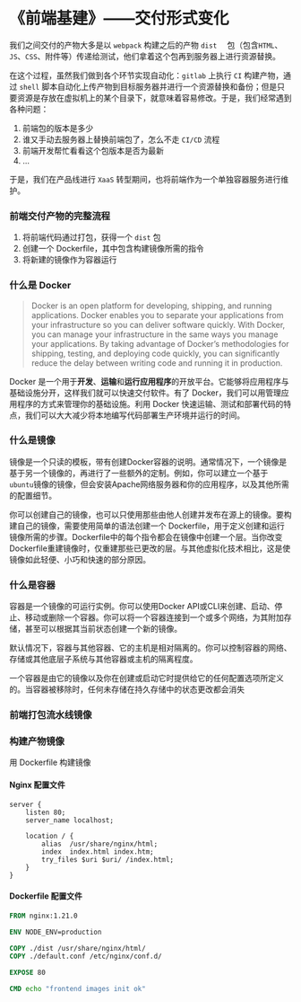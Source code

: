 # 《前端基建》——交付形式变化

我们之间交付的产物大多是以 `webpack` 构建之后的产物 `dist  ` 包（包含`HTML`、`JS`、`CSS`、附件等）传递给测试，他们拿着这个包再到服务器上进行资源替换。

在这个过程，虽然我们做到各个环节实现自动化：`gitlab` 上执行 `CI` 构建产物，通过 `shell` 脚本自动化上传产物到目标服务器并进行一个资源替换和备份；但是只要资源是存放在虚拟机上的某个目录下，就意味着容易修改。于是，我们经常遇到各种问题：

1. 前端包的版本是多少
2. 谁又手动去服务器上替换前端包了，怎么不走 `CI/CD` 流程
3. 前端开发帮忙看看这个包版本是否为最新
4. ...

于是，我们在产品线进行 `XaaS` 转型期间，也将前端作为一个单独容器服务进行维护。



### 前端交付产物的完整流程

1. 将前端代码通过打包，获得一个 `dist` 包
2. 创建一个 Dockerfile，其中包含构建镜像所需的指令
3. 将新建的镜像作为容器运行

### 什么是 Docker

> Docker is an open platform for developing, shipping, and running applications. Docker enables you to separate your applications from your infrastructure so you can deliver software quickly. With Docker, you can manage your infrastructure in the same ways you manage your applications. By taking advantage of Docker’s methodologies for shipping, testing, and deploying code quickly, you can significantly reduce the delay between writing code and running it in production.

Docker 是一个用于**开发**、**运输**和**运行应用程序**的开放平台。它能够将应用程序与基础设施分开，这样我们就可以快速交付软件。有了 Docker，我们可以用管理应用程序的方式来管理你的基础设施。利用 Docker 快速运输、测试和部署代码的特点，我们可以大大减少将本地编写代码部署生产环境并运行的时间。

### 什么是镜像

镜像是一个只读的模板，带有创建Docker容器的说明。通常情况下，一个镜像是基于另一个镜像的，再进行了一些额外的定制。例如，你可以建立一个基于`ubuntu`镜像的镜像，但会安装Apache网络服务器和你的应用程序，以及其他所需的配置细节。

你可以创建自己的镜像，也可以只使用那些由他人创建并发布在源上的镜像。要构建自己的镜像，需要使用简单的语法创建一个 Dockerfile，用于定义创建和运行镜像所需的步骤。Dockerfile中的每个指令都会在镜像中创建一个层。当你改变Dockerfile重建镜像时，仅重建那些已更改的层。与其他虚拟化技术相比，这是使镜像如此轻便、小巧和快速的部分原因。

### 什么是容器

容器是一个镜像的可运行实例。你可以使用Docker API或CLI来创建、启动、停止、移动或删除一个容器。你可以将一个容器连接到一个或多个网络，为其附加存储，甚至可以根据其当前状态创建一个新的镜像。

默认情况下，容器与其他容器、它的主机是相对隔离的。你可以控制容器的网络、存储或其他底层子系统与其他容器或主机的隔离程度。

一个容器是由它的镜像以及你在创建或启动它时提供给它的任何配置选项所定义的。当容器被移除时，任何未存储在持久存储中的状态更改都会消失



### 前端打包流水线镜像



### 构建产物镜像

用 Dockerfile 构建镜像

#### Nginx 配置文件

```nginx
server {
    listen 80;
    server_name localhost;

    location / {
        alias  /usr/share/nginx/html;
        index  index.html index.htm;
        try_files $uri $uri/ /index.html;
    }
}
```



#### Dockerfile 配置文件

```dockerfile
FROM nginx:1.21.0

ENV NODE_ENV=production 

COPY ./dist /usr/share/nginx/html/
COPY ./default.conf /etc/nginx/conf.d/

EXPOSE 80

CMD echo "frontend images init ok"
```

